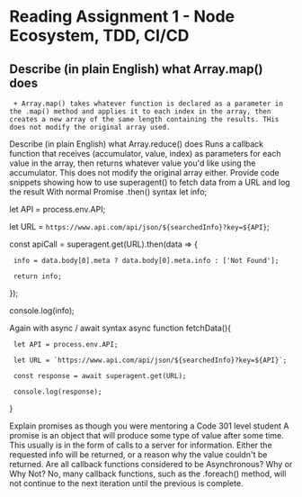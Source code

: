 # **Reading Assignment 1 - Node Ecosystem, TDD, CI/CD**

  ## Describe (in plain English) what Array.map() does
     + Array.map() takes whatever function is declared as a parameter in the .map() method and applies it to each index in the array, then creates a new array of the same length containing the results. THis does not modify the original array used.
Describe (in plain English) what Array.reduce() does
Runs a callback function that receives (accumulator, value, index) as parameters for each value in the array, then returns whatever value you'd like using the accumulator. This does not modify the original array either.
Provide code snippets showing how to use superagent() to fetch data from a URL and log the result
With normal Promise .then() syntax
let info;

let API = process.env.API;

let URL = `https://www.api.com/api/json/${searchedInfo}?key=${API}`;

const apiCall = superagent.get(URL).then(data => {

     info = data.body[0].meta ? data.body[0].meta.info : ['Not Found'];

     return info;

});

console.log(info);

Again with async / await syntax
async function fetchData(){     

     let API = process.env.API;

     let URL = `https://www.api.com/api/json/${searchedInfo}?key=${API}`;

     const response = await superagent.get(URL);

     console.log(response);

}

Explain promises as though you were mentoring a Code 301 level student
A promise is an object that will produce some type of value after some time. This usually is in the form of calls to a server for information. Either the requested info will be returned, or a reason why the value couldn't be returned.
Are all callback functions considered to be Asynchronous? Why or Why Not?
No, many callback functions, such as the .foreach() method, will not continue to the next iteration until the previous is complete.
